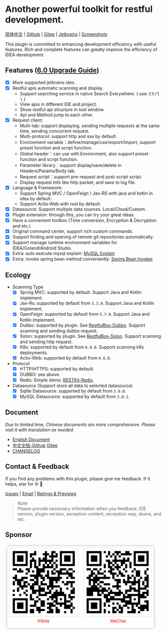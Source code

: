 # Another powerful toolkit for restful development.

[简体中文](./README.zh_CN.md) | [Github](https://github.com/newhoo/RestfulBox) | [Gitee](https://gitee.com/newhoo/RestfulBox) | [Jetbrains](https://plugins.jetbrains.com/plugin/14723-restfulbox/reviews) | [Screenshots](doc/zh_CN/界面展示.md)

This plugin is committed to enhancing development efficiency with useful features. Rich and complete features can greatly improve the efficiency of IDEA development.

## Features ([6.0 Upgrade Guide](doc/zh_CN/快速入门/6.0升级指南.md))
- [x] More supported jetbrains ides.
- [x] Restful apis automatic scanning and display.
  - Support searching service in native Search Everywhere. ( use: <kbd>Ctrl \\</kbd> )
  - View apis in different IDE and project.
  - Show restful api structure in tool window.
  - Api and Method jump to each other.
- [x] Request client:
  - Multi-tab: support displaying, sending multiple requests at the same time, sending concurrent request.
  - Multi-protocol: support http and sse by default.
  - Environment variable：define/manage/use/export/import, support preset function and script function.
  - Global header：can use with Environment, also support preset function and script function.
  - Parameter library：support display/save/delete in Headers/Params/Body tab.
  - Request script：support pre-request and post-script script.
  - Display request info like http packet, and save to log file.
- [x] Language & Framework:
  - Support Spring MVC / OpenFeign / Jax-RS with java and kotlin in idea by default.
  - Support Actix-Web with rust by default.
- [x] Datasource: Support multiple data sources. Local/Cloud/Custom.
- [x] Plugin extension: through this, you can try your great ideas.
- [X] Have a convenient toolbox (Time conversion, Encryption & Decryption and etc.)
- [X] Original command center, support rich custom commands.
- [X] Support finding and opening of remote git repositories automatically.
- [X] Support manage runtime environment variables for IDEA/Goland/Android Studio.
- [X] Extra: auto execute mysql explain: <a href="https://github.com/newhoo/mysql-explain">MySQL Explain</a>
- [X] Extra: invoke spring bean method conveniently: <a href="https://github.com/newhoo/bean-invoker">Spring Bean Invoker</a>

## Ecology

- Scanning Type
  - [x] Spring MVC: supported by default. Support Java and Kotlin implement.
  - [x] Jax-Rs: supported by default from `3.3.0`. Support Java and Kotlin implement.
  - [x] OpenFeign: supported by default from `5.7.0`. Support Java and Kotlin implement.
  - [x] Dubbo: supported by plugin. See [RestfulBox-Dubbo](https://github.com/newhoo/RestfulBox-Dubbo). Support scanning and sending dubbo request.
  - [x] Solon: supported by plugin. See [RestfulBox-Solon](https://github.com/newhoo/RestfulBox-Solon). Support scanning and sending http request.
  - [x] K8s: supported by default from `6.0.0`. Support scanning k8s deployments.
  - [x] Actix-Web: supported by default from `6.6.0`.
- Protocol
  - [x] HTTP/HTTPS: supported by default.
  - [x] DUBBO: see above.
  - [x] Redis: Simple demo: [RESTKit-Redis](https://github.com/newhoo/RESTKit-Redis).
- Datasource (Support store all data to selected datasource)
  - [x] Sqlite Datasource: supported by default from `3.0.0`.
  - [x] MySQL Datasource: supported by default from `3.0.1`.

## Document

_Due to limited time, Chinese documents are more comprehensive. Please visit it with translation as needed._

- [English Document](doc/en/README.md)
- [中文文档-Github](https://github.com/newhoo/RestfulBox/blob/main/doc/zh_CN/%E7%9B%AE%E5%BD%95.md)  [Gitee](https://gitee.com/newhoo/RestfulBox/blob/main/doc/zh_CN/%E7%9B%AE%E5%BD%95.md)
- [CHANGELOG](doc/CHANGELOG.md)

## Contact & Feedback
If you find any problems with this plugin, please give me feedback. If it helps, star for it! :star2:

[Issues](https://github.com/newhoo/RestfulBox/issues) | [Email](mailto:dev2n@qq.com) | [Ratings & Previews](https://plugins.jetbrains.com/plugin/14723-restfulbox/reviews)

> Note  
> Please provide necessary information when you feedback: IDE version, plugin version, exception content, recreation way, desire, and etc.


## Sponsor

![Sponsor](doc/en/images/pay.png)